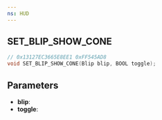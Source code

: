 ```yaml
---
ns: HUD
---
```

## SET_BLIP_SHOW_CONE

```c
// 0x13127EC3665E8EE1 0xFF545AD8
void SET_BLIP_SHOW_CONE(Blip blip, BOOL toggle);
```


## Parameters
* **blip**: 
* **toggle**: 

